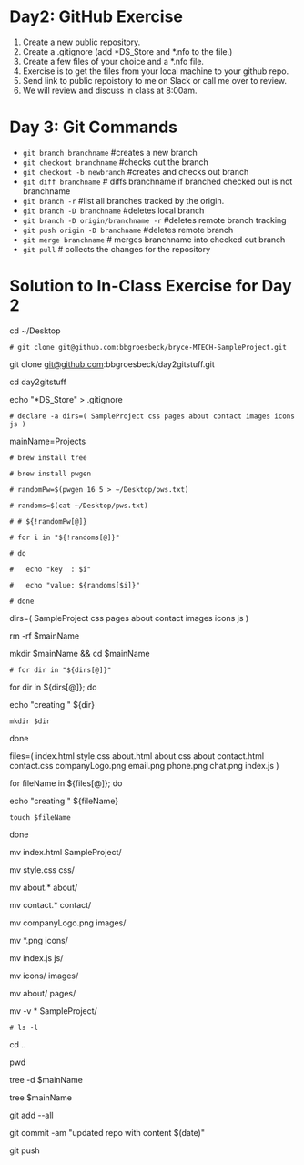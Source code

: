 # Day2: GitHub Exercise
1. Create a new public repository.
3. Create a .gitignore (add *DS_Store and *.nfo to the file.)
4. Create a few files of your choice and a *.nfo file.
5. Exercise is to get the files from your local machine to your github repo.
6. Send link to public repoistory to me on Slack or call me over to review.
7. We will review and discuss in class at 8:00am.

# Day 3: Git Commands
+ `git branch branchname` #creates a new branch
+ `git checkout branchname` #checks out the branch
+ `git checkout -b newbranch` #creates and checks out branch
+ `git diff branchname` # diffs branchname if branched checked out is not branchname
+ `git branch -r` #list all branches tracked by the origin.
+ `git branch -D branchname` #deletes local branch
+ `git branch -D origin/branchname -r` #deletes remote branch tracking
+ `git push origin -D branchname` #deletes remote branch
+ `git merge branchname` # merges branchname into checked out branch
+ `git pull` # collects the changes for the repository

# Solution to In-Class Exercise for Day 2
cd ~/Desktop

`# git clone git@github.com:bbgroesbeck/bryce-MTECH-SampleProject.git`

git clone git@github.com:bbgroesbeck/day2gitstuff.git

cd day2gitstuff

echo "*DS_Store" > .gitignore

`# declare -a dirs=( SampleProject css pages about contact images icons js )`

mainName=Projects

`# brew install tree`

`# brew install pwgen`

`# randomPw=$(pwgen 16 5 > ~/Desktop/pws.txt)`

`# randoms=$(cat ~/Desktop/pws.txt)`

`# # ${!randomPw[@]}`

`# for i in "${!randoms[@]}"`

`# do`

`#   echo "key  : $i"`

`#   echo "value: ${randoms[$i]}"`

`# done`


dirs=( SampleProject css pages about contact images icons js )

rm -rf $mainName

mkdir $mainName && cd $mainName

`# for dir in "${dirs[@]}"`

for dir in ${dirs[@]}; do

  echo "creating " ${dir}
  
    mkdir $dir
    
done

files=( index.html style.css about.html about.css about contact.html contact.css companyLogo.png email.png phone.png chat.png index.js )

for fileName in ${files[@]}; do

  echo "creating " ${fileName}
  
    touch $fileName
    
done

mv index.html SampleProject/

mv style.css css/

mv about.* about/

mv contact.* contact/

mv companyLogo.png images/

mv *.png icons/

mv index.js js/

mv icons/ images/

mv about/ pages/

mv -v * SampleProject/

`# ls -l`

cd ..

pwd

tree -d $mainName

tree $mainName

git add --all

git commit -am "updated repo with content $(date)"

git push
